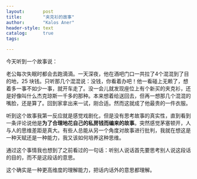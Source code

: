 ```yaml
---
layout:       post
title:        "夹克衫的故事"
author:       "Kalos Aner"
header-style: text
catalog:      true
tags:

---
```


今天听到一个故事说：

老公每次失眠时都会去跑滴滴。一天深夜，他在酒吧门口一共拉了4个混混到了目的地，25 块钱。只听那几个混混说：没钱，你看着办吧！他一看碰上无赖了，想着多一事不如少一事，就开车走了。没一会儿就发现座位上有个新买的夹克衫，还是好像叫什么杰克琼斯一千多的那种。本来想着给送回去，但再一想那几个混混的嘴脸，还是算了。回到家拿出来一试，刚合适。然而这就成了他最贵的一件衣服。

听到这个故事我第一反应就是感觉戏剧化，但是没有思考故事的真实性，直到看到一条评论说他是**为了合理地花自己的私房钱而编来的故事**。突然感觉茅塞顿开，人与人的思维差距是真大。有些人总能从另一个角度对故事进行批判，我就在想这是一种天赋还是一种能力，我又该如何培养这种思维。

通过这个事情我也想到了之前看过的一句话：听别人说话首先要思考别人说这段话的目的，而不是这段话的意思。

这个确实是一种更高维度的理解能力，把话内话外的意思都理解。

